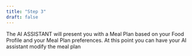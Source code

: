 ```yaml
---
title: "Step 3"
draft: false
---
```


The AI ASSISTANT will present you with a Meal Plan based on your Food Profile and your Meal Plan preferences. At this point you can have your AI assistant modify the meal plan
